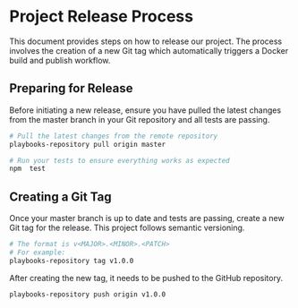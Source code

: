 # Project Release Process

This document provides steps on how to release our project. The process involves the creation of a new Git tag which automatically triggers a Docker build and publish workflow.

## Preparing for Release

Before initiating a new release, ensure you have pulled the latest changes from the master branch in your Git repository and all tests are passing.

```sh
# Pull the latest changes from the remote repository
playbooks-repository pull origin master

# Run your tests to ensure everything works as expected
npm  test
```

## Creating a Git Tag

Once your master branch is up to date and tests are passing, create a new Git tag for the release. This project follows semantic versioning.

```sh
# The format is v<MAJOR>.<MINOR>.<PATCH>
# For example:
playbooks-repository tag v1.0.0
```

After creating the new tag, it needs to be pushed to the GitHub repository.

```sh
playbooks-repository push origin v1.0.0
```
